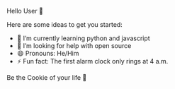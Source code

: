Hello User 👋

Here are some ideas to get you started:

- 🌱 I’m currently learning python and javascript
- 🤔 I’m looking for help with open source
- 😄 Pronouns: He/Him
- ⚡ Fun fact: The first alarm clock only rings at 4 a.m.

Be the Cookie of your life 🦹
